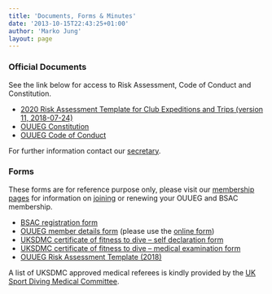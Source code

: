 ```yaml
---
title: 'Documents, Forms & Minutes'
date: '2013-10-15T22:43:25+01:00'
author: 'Marko Jung'
layout: page
---
```


### Official Documents

See the link below for access to Risk Assessment, Code of Conduct and Constitution.

- [2020 Risk Assessment Template for Club Expeditions and Trips (version 11, 2018-07-24) ](https://ouueg.com/wp-content/uploads/2020/01/2020-MM-DD-OUUEG-Risk-Assessment-LOCATION-INITIALS-v11.docx)
- [OUUEG Constitution](https://drive.google.com/file/d/1bDyO_mYwXH1kD4QIEhDfHagl_OKSdVPN/view?usp=sharing)
- [OUUEG Code of Conduct](https://drive.google.com/file/d/17b5hHOo37PZoWEMTbULtQ3I5punV6KEo/view?usp=sharing)

For further information contact our [secretary](http://ouueg.com/contact/ "Contacts").

### Forms

These forms are for reference purpose only, please visit our [membership pages](/membership/ "Membership") for information on [joining](/membership/join/ "Join us") or renewing your OUUEG and BSAC membership.

- [BSAC registration form](/wp-content/uploads/2014/09/OUUEG-BSAC-Registration.pdf)
- [OUUEG member details form](/uploads/2014/04/ouueg_personal_details_form_v1-8.pdf) (please use the [online form](/membership/join/))
- [UKSDMC certificate of fitness to dive – self declaration form](/wp-content/uploads/2016/09/OUUEG-UKSDMC_Self_Cert_Form_2016.pdf)
- [UKSDMC certificate of fitness to dive – medical examination form](/wp-content/uploads/2014/09/OUUEG-UKSDMC_Fitness-to-dive-examination-form-2013.pdf)
- [OUUEG Risk Assessment Template (2018)](/wp-content/uploads/2018/02/2018-MM-DD-OUUEG-Risk-Assessment-LOCATION-INITIALS.doc)

A list of UKSDMC approved medical referees is kindly provided by the [ UK Sport Diving Medical Committee](http://www.uksdmc.co.uk/index.php?option=com_content&view=article&id=33:medical-referees&catid=7:medical-referees&Itemid=3#England).
